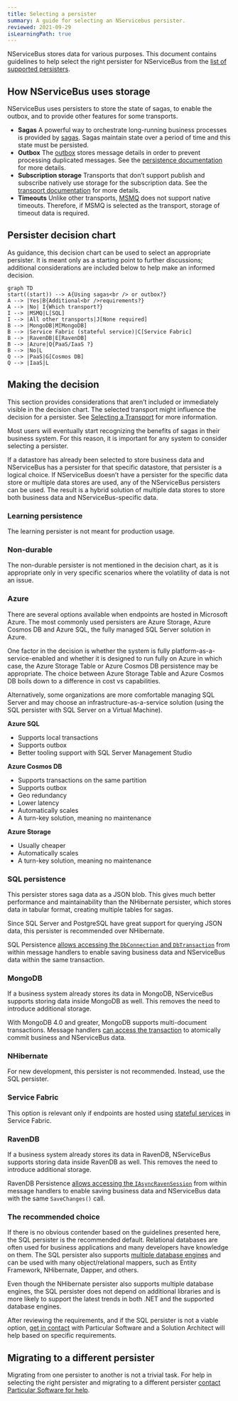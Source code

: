 ```yaml
---
title: Selecting a persister
summary: A guide for selecting an NServicebus persister.
reviewed: 2021-09-29
isLearningPath: true
---
```


NServiceBus stores data for various purposes. This document contains guidelines to help select the right persister for NServiceBus from the [list of supported persisters](/persistence/#supported-persisters).

## How NServiceBus uses storage

NServiceBus uses persisters to store the state of sagas, to enable the outbox, and to provide other features for some transports.

- **Sagas**
  A powerful way to orchestrate long-running business processes is provided by [sagas](/nservicebus/sagas/). Sagas maintain state over a period of time and this state must be persisted.
- **Outbox**
  The [outbox](/nservicebus/outbox/) stores message details in order to prevent processing duplicated messages. See the [persistence documentation](/nservicebus/outbox/#persistence) for more details.
- **Subscription storage**
  Transports that don’t support publish and subscribe natively use storage for the subscription data. See the [transport documentation](/transports/) for more details.
- **Timeouts**
  Unlike other transports, [MSMQ](/transports/msmq/) does not support native timeouts. Therefore, if MSMQ is selected as the transport, storage of timeout data is required.

## Persister decision chart

As guidance, this decision chart can be used to select an appropriate persister. It is meant only as a starting point to further discussions; additional considerations are included below to help make an informed decision.

```mermaid
graph TD
start((start)) --> A{Using sagas<br /> or outbox?}
A --> |Yes|B{Additional<br />requirements?}
A --> |No| I{Which transport?}
I --> |MSMQ|L[SQL]
I --> |All other transports|J[None required]
B --> |MongoDB|M[MongoDB]
B --> |Service Fabric (stateful service)|C[Service Fabric]
B --> |RavenDB|E[RavenDB]
B --> |Azure|Q{PaaS/IaaS ?}
B --> |No|L
Q --> |PaaS|G[Cosmos DB]
Q --> |IaaS|L
```

## Making the decision

This section provides considerations that aren’t included or immediately visible in the decision chart. The selected transport might influence the decision for a persister. See [Selecting a Transport](/transports/selecting.md) for more information.

Most users will eventually start recognizing the benefits of sagas in their business system. For this reason, it is important for any system to consider selecting a persister.

If a datastore has already been selected to store business data and NServiceBus has a persister for that specific datastore, that persister is a logical choice. If NServiceBus doesn’t have a persister for the specific data store or multiple data stores are used, any of the NServiceBus persisters can be used. The result is a hybrid solution of multiple data stores to store both business data and NServiceBus-specific data.

### Learning persistence

The learning persister is not meant for production usage.

### Non-durable

The non-durable persister is not mentioned in the decision chart, as it is appropriate only in very specific scenarios where the volatility of data is not an issue.

### Azure

There are several options available when endpoints are hosted in Microsoft Azure. The most commonly used persisters are Azure Storage, Azure Cosmos DB and Azure SQL, the fully managed SQL Server solution in Azure.

One factor in the decision is whether the system is fully platform-as-a-service-enabled and whether it is designed to run fully on Azure in which case, the Azure Storage Table or Azure Cosmos DB persistence may be appropriate. The choice between Azure Storage Table and Azure Cosmos DB boils down to a difference in cost vs capabilities.

Alternatively, some organizations are more comfortable managing SQL Server and may choose an infrastructure-as-a-service solution (using the SQL persister with SQL Server on a Virtual Machine).

**Azure SQL**

- Supports local transactions
- Supports outbox
- Better tooling support with SQL Server Management Studio

**Azure Cosmos DB**

- Supports transactions on the same partition
- Supports outbox
- Geo redundancy
- Lower latency
- Automatically scales
- A turn-key solution, meaning no maintenance

**Azure Storage**

- Usually cheaper
- Automatically scales
- A turn-key solution, meaning no maintenance

### SQL persistence

This persister stores saga data as a JSON blob. This gives much better performance and maintainability than the NHibernate persister, which stores data in tabular format, creating multiple tables for sagas.

Since SQL Server and PostgreSQL have great support for querying JSON data, this persister is recommended over NHibernate.

SQL Persistence [allows accessing the `DbConnection` and `DbTransaction`](/persistence/sql/accessing-data.md) from within message handlers to enable saving business data and NServiceBus data within the same transaction.

### MongoDB

If a business system already stores its data in MongoDB, NServiceBus supports storing data inside MongoDB as well. This removes the need to introduce additional storage.

With MongoDB 4.0 and greater, MongoDB supports multi-document transactions. Message handlers [can access the transaction](/persistence/mongodb/#transactions-shared-transactions) to atomically commit business and NServiceBus data.

### NHibernate

For new development, this persister is not recommended. Instead, use the SQL persister.

### Service Fabric

This option is relevant only if endpoints are hosted using [stateful services](https://docs.microsoft.com/en-us/azure/service-fabric/service-fabric-reliable-services-introduction#stateful-reliable-services) in Service Fabric.

### RavenDB

If a business system already stores its data in RavenDB, NServiceBus supports storing data inside RavenDB as well. This removes the need to introduce additional storage.

RavenDB Persistence [allows accessing the `IAsyncRavenSession`](/persistence/ravendb/#shared-session) from within message handlers to enable saving business data and NServiceBus data with the same `SaveChanges()` call.

### The recommended choice

If there is no obvious contender based on the guidelines presented here, the SQL persister is the recommended default. Relational databases are often used for business applications and many developers have knowledge on them. The SQL persister also supports [multiple database engines](/persistence/sql/#supported-sql-implementations) and can be used with many object/relational mappers, such as Entity Framework, NHibernate, Dapper, and others.

Even though the NHibernate persister also supports multiple database engines, the SQL persister does not depend on additional libraries and is more likely to support the latest trends in both .NET and the supported database engines.

After reviewing the requirements, and if the SQL persister is not a viable option, [get in contact](https://particular.net/support) with Particular Software and a Solution Architect will help based on specific requirements.

## Migrating to a different persister

Migrating from one persister to another is not a trivial task. For help in selecting the right persister and migrating to a different persister [contact Particular Software for help](https://particular.net/support).
